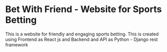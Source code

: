 # Bet With Friend - Website for Sports Betting

This is a website for friendly and engaging sports betting. This is created using Frontend as React js and Backend and API as Python - Django rest framework